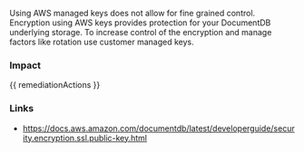 
Using AWS managed keys does not allow for fine grained control. Encryption using AWS keys provides protection for your DocumentDB underlying storage. To increase control of the encryption and manage factors like rotation use customer managed keys.


### Impact
<!-- Add Impact here -->

<!-- DO NOT CHANGE -->
{{ remediationActions }}

### Links
- https://docs.aws.amazon.com/documentdb/latest/developerguide/security.encryption.ssl.public-key.html


